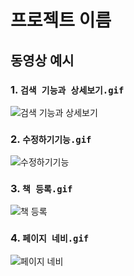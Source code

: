 # 프로젝트 이름

## 동영상 예시

### 1. `검색 기능과 상세보기.gif`
![검색 기능과 상세보기](https://github.com/Heesuya/book/raw/main/검색%20기능과%20상세보기.gif)

### 2. `수정하기기능.gif`
![수정하기기능](https://github.com/Heesuya/book/raw/main/수정하기기능.gif)

### 3. `책 등록.gif`
![책 등록](https://github.com/Heesuya/book/raw/main/책%20등록.gif)

### 4. `페이지 네비.gif`
![페이지 네비](https://github.com/Heesuya/book/raw/main/페이지%20네비.gif)
